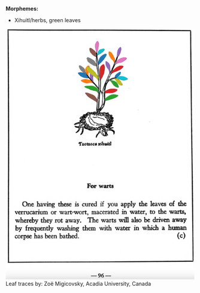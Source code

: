 
**Morphemes:**

- Xihuitl/herbs, green leaves

![Z_ID238_p096_01_Tzotzoca-xihuitl.png](assets/Z_ID238_p096_01_Tzotzoca-xihuitl.png)  
Leaf traces by: Zoë Migicovsky, Acadia University, Canada  

